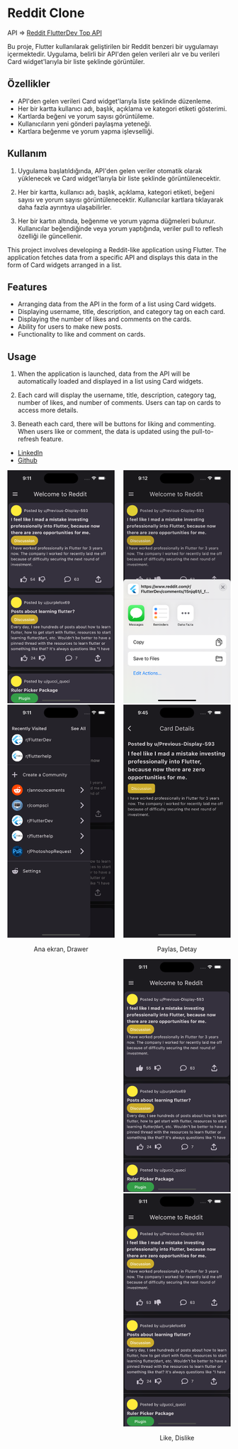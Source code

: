 # Reddit Clone 
API =>
 [Reddit FlutterDev Top API](https://www.reddit.com/r/flutterdev/top.json?count=20) 



Bu proje, Flutter kullanılarak geliştirilen bir Reddit benzeri bir uygulamayı içermektedir. Uygulama, belirli bir API'den gelen verileri alır ve bu verileri Card widget'larıyla bir liste şeklinde görüntüler.

## Özellikler

- API'den gelen verileri Card widget'larıyla liste şeklinde düzenleme.
- Her bir kartta kullanıcı adı, başlık, açıklama ve kategori etiketi gösterimi.
- Kartlarda beğeni ve yorum sayısı görüntüleme.
- Kullanıcıların yeni gönderi paylaşma yeteneği.
- Kartlara beğenme ve yorum yapma işlevselliği.


## Kullanım

1. Uygulama başlatıldığında, API'den gelen veriler otomatik olarak yüklenecek ve Card widget'larıyla bir liste şeklinde görüntülenecektir.

2. Her bir kartta, kullanıcı adı, başlık, açıklama, kategori etiketi, beğeni sayısı ve yorum sayısı görüntülenecektir. Kullanıcılar kartlara tıklayarak daha fazla ayrıntıya ulaşabilirler.

3. Her bir kartın altında, beğenme ve yorum yapma düğmeleri bulunur. Kullanıcılar beğendiğinde veya yorum yaptığında, veriler pull to reflesh özelliği ile güncellenir.





This project involves developing a Reddit-like application using Flutter. The application fetches data from a specific API and displays this data in the form of Card widgets arranged in a list.

## Features
- Arranging data from the API in the form of a list using Card widgets.
- Displaying username, title, description, and category tag on each card.
- Displaying the number of likes and comments on the cards.
- Ability for users to make new posts.
- Functionality to like and comment on cards.


## Usage
1. When the application is launched, data from the API will be automatically loaded and displayed in a list using Card widgets.

2. Each card will display the username, title, description, category tag, number of likes, and number of comments. Users can tap on cards to access more details.

3. Beneath each card, there will be buttons for liking and commenting. When users like or comment, the data is updated using the pull-to-refresh feature.



- [LinkedIn](https://www.linkedin.com/in/vural-kayra-cetintas/)
- [Github](https://github.com/vuralkayracetintas)


<div style="display: flex; justify-content: center;">
  <div style="flex: 1; margin-right: 10px;">
    <img src="assets/screenshots/1.png" alt="Ana Ekran" width="300" />
    <img src="assets/screenshots/2.png" alt="Ana Ekran" width="300" />
     <p style="text-align: center;">Ana ekran, Drawer</p>
  </div>
  <div style="flex: 1; margin-left: 10px;">
  <div>
  <img src="assets/screenshots/5.png" alt="Detay Sayfası" width="300"/>
  <img src="assets/screenshots/6.png" alt="Detay Sayfası" width="300"/>
  <p style="text-align: center;">Paylas, Detay</p>
  
</div>
<div>
  <img src="assets/screenshots/3.png" alt="Detay Sayfası" width="300"/>
  <img src="assets/screenshots/4.png" alt="Detay Sayfası" width="300"/>
   <p style="text-align: center;">Like, Dislike </p>
  
</div>


</div>

